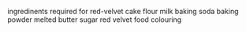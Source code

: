 ingredinents required for red-velvet cake
flour
milk
baking soda
baking powder
melted butter
sugar
red velvet food colouring